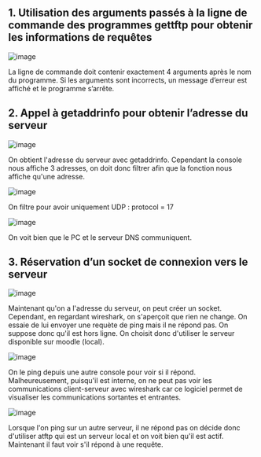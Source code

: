 ## 1. Utilisation des arguments passés à la ligne de commande des programmes gettftp pour obtenir les informations de requêtes

![image](https://github.com/user-attachments/assets/e971f6de-e0d6-4b2d-b068-f25b3430223e)

La ligne de commande doit contenir exactement 4 arguments après le nom du programme.
Si les arguments sont incorrects, un message d’erreur est affiché et le programme s’arrête.

## 2. Appel à getaddrinfo pour obtenir l’adresse du serveur 

![image](https://github.com/user-attachments/assets/f4a803d6-e27b-483c-988e-b285a9c725d5)

On obtient l'adresse du serveur avec getaddrinfo. Cependant la console nous affiche 3 adresses, on doit donc filtrer afin que la fonction nous affiche qu'une adresse. 

![image](https://github.com/user-attachments/assets/e0673813-1fe9-4f9f-848a-5de7429836ef)

On filtre pour avoir uniquement UDP : protocol = 17

![image](https://github.com/user-attachments/assets/f625e399-8087-494a-82e7-14ddd7774356)

On voit bien que le PC et le serveur DNS communiquent.

## 3. Réservation d’un socket de connexion vers le serveur 

![image](https://github.com/user-attachments/assets/4259aacc-e458-4346-a628-c5d0fa41fcd7)

Maintenant qu'on a l'adresse du serveur, on peut créer un socket. Cependant, en regardant wireshark, on s'aperçoit que rien ne change. On essaie de lui envoyer une requète de ping mais il ne répond pas. On suppose donc qu'il est hors ligne. On choisit donc d'utiliser le serveur disponible sur moodle (local). 

![image](https://github.com/user-attachments/assets/1f98908d-7554-4e6a-9f48-d9597fe52ffa)

On le ping depuis une autre console pour voir si il répond. Malheureusement, puisqu'il est interne, on ne peut pas voir les communications client-serveur avec wireshark car ce logiciel permet de visualiser les communications sortantes et entrantes. 

![image](https://github.com/user-attachments/assets/e7b62118-35a4-45b9-973b-8e59b3426203)

Lorsque l'on ping sur un autre serveur, il ne répond pas on décide donc d'utiliser atftp qui est un serveur local et on voit bien qu'il est actif. Maintenant il faut voir s'il répond à une requête.
